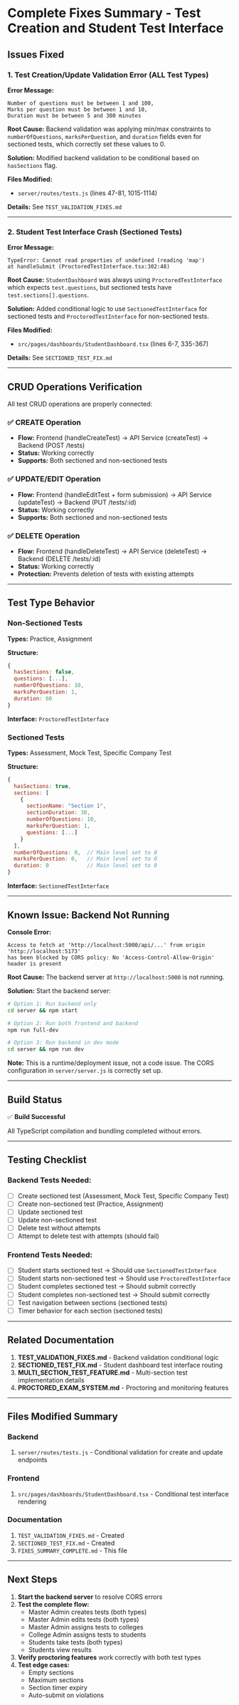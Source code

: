 # Complete Fixes Summary - Test Creation and Student Test Interface

## Issues Fixed

### 1. Test Creation/Update Validation Error (ALL Test Types)
**Error Message:**
```
Number of questions must be between 1 and 100,
Marks per question must be between 1 and 10,
Duration must be between 5 and 300 minutes
```

**Root Cause:**
Backend validation was applying min/max constraints to `numberOfQuestions`, `marksPerQuestion`, and `duration` fields even for sectioned tests, which correctly set these values to 0.

**Solution:**
Modified backend validation to be conditional based on `hasSections` flag.

**Files Modified:**
- `server/routes/tests.js` (lines 47-81, 1015-1114)

**Details:** See `TEST_VALIDATION_FIXES.md`

---

### 2. Student Test Interface Crash (Sectioned Tests)
**Error Message:**
```
TypeError: Cannot read properties of undefined (reading 'map')
at handleSubmit (ProctoredTestInterface.tsx:302:48)
```

**Root Cause:**
`StudentDashboard` was always using `ProctoredTestInterface` which expects `test.questions`, but sectioned tests have `test.sections[].questions`.

**Solution:**
Added conditional logic to use `SectionedTestInterface` for sectioned tests and `ProctoredTestInterface` for non-sectioned tests.

**Files Modified:**
- `src/pages/dashboards/StudentDashboard.tsx` (lines 6-7, 335-367)

**Details:** See `SECTIONED_TEST_FIX.md`

---

## CRUD Operations Verification

All test CRUD operations are properly connected:

### ✅ CREATE Operation
- **Flow:** Frontend (handleCreateTest) → API Service (createTest) → Backend (POST /tests)
- **Status:** Working correctly
- **Supports:** Both sectioned and non-sectioned tests

### ✅ UPDATE/EDIT Operation
- **Flow:** Frontend (handleEditTest + form submission) → API Service (updateTest) → Backend (PUT /tests/:id)
- **Status:** Working correctly
- **Supports:** Both sectioned and non-sectioned tests

### ✅ DELETE Operation
- **Flow:** Frontend (handleDeleteTest) → API Service (deleteTest) → Backend (DELETE /tests/:id)
- **Status:** Working correctly
- **Protection:** Prevents deletion of tests with existing attempts

---

## Test Type Behavior

### Non-Sectioned Tests
**Types:** Practice, Assignment

**Structure:**
```javascript
{
  hasSections: false,
  questions: [...],
  numberOfQuestions: 10,
  marksPerQuestion: 1,
  duration: 60
}
```

**Interface:** `ProctoredTestInterface`

### Sectioned Tests
**Types:** Assessment, Mock Test, Specific Company Test

**Structure:**
```javascript
{
  hasSections: true,
  sections: [
    {
      sectionName: "Section 1",
      sectionDuration: 30,
      numberOfQuestions: 10,
      marksPerQuestion: 1,
      questions: [...]
    }
  ],
  numberOfQuestions: 0,  // Main level set to 0
  marksPerQuestion: 0,   // Main level set to 0
  duration: 0            // Main level set to 0
}
```

**Interface:** `SectionedTestInterface`

---

## Known Issue: Backend Not Running

**Console Error:**
```
Access to fetch at 'http://localhost:5000/api/...' from origin 'http://localhost:5173'
has been blocked by CORS policy: No 'Access-Control-Allow-Origin' header is present
```

**Root Cause:**
The backend server at `http://localhost:5000` is not running.

**Solution:**
Start the backend server:
```bash
# Option 1: Run backend only
cd server && npm start

# Option 2: Run both frontend and backend
npm run full-dev

# Option 3: Run backend in dev mode
cd server && npm run dev
```

**Note:** This is a runtime/deployment issue, not a code issue. The CORS configuration in `server/server.js` is correctly set up.

---

## Build Status

✅ **Build Successful**

All TypeScript compilation and bundling completed without errors.

---

## Testing Checklist

### Backend Tests Needed:
- [ ] Create sectioned test (Assessment, Mock Test, Specific Company Test)
- [ ] Create non-sectioned test (Practice, Assignment)
- [ ] Update sectioned test
- [ ] Update non-sectioned test
- [ ] Delete test without attempts
- [ ] Attempt to delete test with attempts (should fail)

### Frontend Tests Needed:
- [ ] Student starts sectioned test → Should use `SectionedTestInterface`
- [ ] Student starts non-sectioned test → Should use `ProctoredTestInterface`
- [ ] Student completes sectioned test → Should submit correctly
- [ ] Student completes non-sectioned test → Should submit correctly
- [ ] Test navigation between sections (sectioned tests)
- [ ] Timer behavior for each section (sectioned tests)

---

## Related Documentation

1. **TEST_VALIDATION_FIXES.md** - Backend validation conditional logic
2. **SECTIONED_TEST_FIX.md** - Student dashboard test interface routing
3. **MULTI_SECTION_TEST_FEATURE.md** - Multi-section test implementation details
4. **PROCTORED_EXAM_SYSTEM.md** - Proctoring and monitoring features

---

## Files Modified Summary

### Backend
1. `server/routes/tests.js` - Conditional validation for create and update endpoints

### Frontend
1. `src/pages/dashboards/StudentDashboard.tsx` - Conditional test interface rendering

### Documentation
1. `TEST_VALIDATION_FIXES.md` - Created
2. `SECTIONED_TEST_FIX.md` - Created
3. `FIXES_SUMMARY_COMPLETE.md` - This file

---

## Next Steps

1. **Start the backend server** to resolve CORS errors
2. **Test the complete flow:**
   - Master Admin creates tests (both types)
   - Master Admin edits tests (both types)
   - Master Admin assigns tests to colleges
   - College Admin assigns tests to students
   - Students take tests (both types)
   - Students view results
3. **Verify proctoring features** work correctly with both test types
4. **Test edge cases:**
   - Empty sections
   - Maximum sections
   - Section timer expiry
   - Auto-submit on violations
